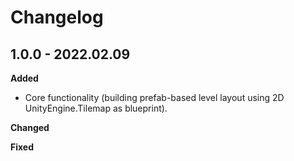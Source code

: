 # Changelog

## 1.0.0 - 2022.02.09

**Added**

* Core functionality (building prefab-based level layout using 2D UnityEngine.Tilemap as blueprint).

**Changed**

**Fixed**
